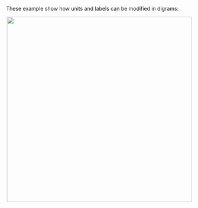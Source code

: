 These example show how units and labels can be modified in digrams:

<p align="center">
  <img src="https://github.com/cslotboom/planesections/blob/main/doc/img/Beam-With-Labels.png" width="500">
</p>
